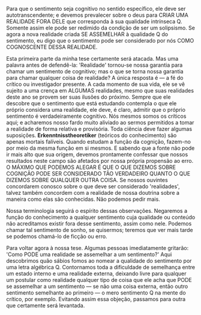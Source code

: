 Para que o sentimento seja cognitivo no sentido específico, ele deve ser autotranscendente; e devemos prevalecer sobre o deus para CRIAR UMA REALIDADE FORA DELE que corresponda à sua qualidade intrínseca Q. Somente assim ele pode ser redimido da condição de ser um solipsismo. Se agora a nova realidade criada SE ASSEMELHAR à qualidade Q do sentimento, eu digo que o sentimento pode ser considerado por nós COMO COGNOSCENTE DESSA REALIDADE.

Esta primeira parte da minha tese certamente será atacada. Mas uma palavra antes de defendê-la: 'Realidade' tornou-se nossa garantia para chamar um sentimento de cognitivo; mas o que se torna nossa garantia para chamar qualquer coisa de realidade? A única resposta é — a fé do crítico ou investigador presente. A cada momento de sua vida, ele se vê sujeito a uma crença em ALGUMAS realidades, mesmo que suas realidades deste ano se provem ser suas ilusões do próximo. Sempre que ele descobre que o sentimento que está estudando contempla o que ele próprio considera uma realidade, ele deve, é claro, admitir que o próprio sentimento é verdadeiramente cognitivo. Nós mesmos somos os críticos aqui; e acharemos nosso fardo muito aliviado ao sermos permitidos a tomar a realidade de forma relativa e provisória. Toda ciência deve fazer algumas suposições. **Erkenntnisstheoretiker** (teóricos do conhecimento) são apenas mortais falíveis. Quando estudam a função da cognição, fazem-no por meio da mesma função em si mesmos. E sabendo que a fonte não pode ir mais alto que sua origem, devemos prontamente confessar que nossos resultados neste campo são afetados por nossa própria propensão ao erro. O MÁXIMO QUE PODEMOS ALEGAR É QUE O QUE DIZEMOS SOBRE COGNIÇÃO PODE SER CONSIDERADO TÃO VERDADEIRO QUANTO O QUE DIZEMOS SOBRE QUALQUER OUTRA COISA. Se nossos ouvintes concordarem conosco sobre o que deve ser considerado 'realidades', talvez também concordem com a realidade de nossa doutrina sobre a maneira como elas são conhecidas. Não podemos pedir mais.

Nossa terminologia seguirá o espírito dessas observações. Negaremos a função do conhecimento a qualquer sentimento cuja qualidade ou conteúdo não acreditamos existir fora desse sentimento, assim como nele. Podemos chamar tal sentimento de sonho, se quisermos; teremos que ver mais tarde se podemos chamá-lo de ficção ou erro.

Para voltar agora à nossa tese. Algumas pessoas imediatamente gritarão: 'Como PODE uma realidade se assemelhar a um sentimento?' Aqui descobrimos quão sábios fomos ao nomear a qualidade do sentimento por uma letra algébrica Q. Contornamos toda a dificuldade de semelhança entre um estado interno e uma realidade externa, deixando livre para qualquer um postular como realidade qualquer tipo de coisa que ele acha que PODE se assemelhar a um sentimento — se não uma coisa externa, então outro sentimento semelhante ao primeiro — o mero sentimento Q na mente do crítico, por exemplo. Evitando assim essa objeção, passamos para outra que certamente será levantada.